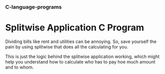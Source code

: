 ### C-language-programs
# Splitwise Application C Program
Dividing bills like rent and utilities can be annoying. So, save yourself the pain by using splitwise that does all the calculating for you.

This is just the logic behind the splitwise application working, which might help you understand how to calculate who has to pay hoe much amount and to whom.
